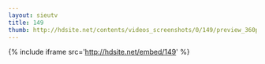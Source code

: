 ```yaml
---
layout: sieutv
title: 149
thumb: http://hdsite.net/contents/videos_screenshots/0/149/preview_360p.mp4.jpg
---
```

{% include iframe src='http://hdsite.net/embed/149' %}
 
